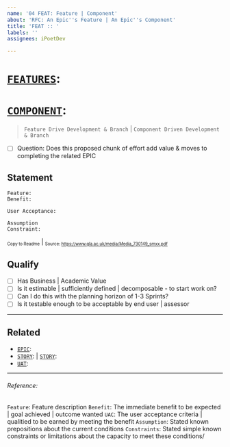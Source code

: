 ```yaml
---
name: '04 FEAT: Feature | Component'
about: 'RFC: An Epic''s Feature | An Epic''s Component'
title: 'FEAT :: '
labels: ''
assignees: iPoetDev

---
```


# [`FEATURES`]():

# [`COMPONENT`]():

> `Feature Drive Development & Branch` | `Component Driven Development & Branch`

-   [ ] Question: Does this proposed chunk of effort add value & moves to completing the related EPIC

## Statement

```
Feature:
Benefit:

User Acceptance:

Assumption
Constraint:
```

<small><sub>Copy to Readme</sub></small> | <small><sub>Source: https://www.gla.ac.uk/media/Media_730149_smxx.pdf</sub></small>

## Qualify

-   [ ] Has Business | Academic Value
-   [ ] Is it estimable | sufficiently defined | decomposable - to start work on?
-   [ ] Can I do this with the planning horizon of 1-3 Sprints?
-   [ ] Is it testable enough to be acceptable by end user | assessor

---

## Related

-   [`EPIC`]():
-   [`STORY`](): | [`STORY`]():
-   [`UAT`]():

---

###### Reference:

`Feature`: Feature description
`Benefit`: The immediate benefit to be expected | goal achieved | outcome wanted
`UAC`: The user acceptance criteria | qualitied to be earned by meeting the benefit
`Assumption`: Stated known prepositions about the current conditions
`Constraints`: Stated simple known constraints or limitations about the capacity to meet these conditions/

